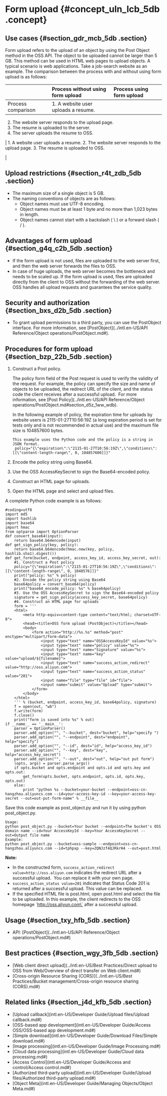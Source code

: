 # Form upload {#concept_uln_lcb_5db .concept}

## Use cases {#section_gdr_mcb_5db .section}

Form upload refers to the upload of an object by using the Post Object method in the OSS API. The object to be uploaded cannot be larger than 5 GB. This method can be used in HTML web pages to upload objects. A typical scenario is web applications. Take a job-search website as an example. The comparison between the process with and without using form upload is as follows:

| |Process without using form upload|Process using form upload|
|:-|:--------------------------------|:------------------------|
|Process comparison| 1.  A website user uploads a resume.
2.  The website server responds to the upload page.
3.  The resume is uploaded to the server.
4.  The server uploads the resume to OSS.

 | 1.  A website user uploads a resume.
2.  The website server responds to the upload page.
3.  The resume is uploaded to OSS.

 |

## Upload restrictions {#section_r4t_zdb_5db .section}

-   The maximum size of a single object is 5 GB.
-   The naming conventions of objects are as follows:
    -   Object names must use UTF-8 encoding.
    -   Object names must be at least 1 byte and no more than 1,023 bytes in length.
    -   Object names cannot start with a backslash \( \\ \) or a forward slash \( / \).

## Advantages of form upload {#section_g4q_c2b_5db .section}

-   If the form upload is not used, files are uploaded to the web server first, and then the web server forwards the files to OSS.
-   In case of huge uploads, the web server becomes the bottleneck and needs to be scaled up. If the form upload is used, files are uploaded directly from the client to OSS without the forwarding of the web server. OSS handles all upload requests and guarantees the service quality.

## Security and authorization {#section_bxs_d2b_5db .section}

-   To grant upload permissions to a third party, you can use the PostObject interface. For more information, see [PostObject](../intl.en-US/API Reference/Object operations/PostObject.md#).


## Procedures for form upload {#section_bzp_22b_5db .section}

1.  Construct a Post policy.

    The policy form field of the Post request is used to verify the validity of the request. For example, the policy can specify the size and name of objects to be uploaded, the redirect URL of the client, and the status code the client receives after a successful upload.  For more information, see [Post Policy](../intl.en-US/API Reference/Object operations/PostObject.md#section_d5z_1ww_wdb).

    In the following example of policy, the expiration time for uploads by website users is 2115-01-27T10:56:19Z \(a long expiration period is set for tests only and is not recommended in actual use\) and the maximum file size is 104857600 bytes.

    ```
    This example uses the Python code and the policy is a string in JSON format.
     policy="{\"expiration\":\"2115-01-27T10:56:19Z\",\"conditions\":[[\"content-length-range\", 0, 104857600]]}"
    ```

2.  Encode the policy string using Base64.
3.  Use the OSS AccessKeySecret to sign the Base64-encoded policy.
4.  Construct an HTML page for uploads.
5.  Open the HTML page and select and upload files.

A complete Python code example is as follows:

```
#coding=utf8
import md5
import hashlib
import base64
import hmac
from optparse import OptionParser
def convert_base64(input):
    return base64.b64encode(input)
def get_sign_policy(key, policy):
    return base64.b64encode(hmac.new(key, policy, hashlib.sha1).digest())
def get_form(bucket, endpoint, access_key_id, access_key_secret, out):
    #1. Construct a Post policy
    policy="{\"expiration\":\"2115-01-27T10:56:19Z\",\"conditions\":[[\"content-length-range\", 0, 1048576]]}"
    print("policy: %s" % policy)
    #2. Encode the policy string using Base64
    base64policy = convert_base64(policy)
    print("base64_encode_policy: %s" % base64policy)
    #3. Use the OSS AccessKeySecret to sign the Base64-encoded policy
    signature = get_sign_policy(access_key_secret, base64policy)
    #4. Construct an HTML page for uploads
    form = '''
    <html>
        <meta http-equiv=content-type content="text/html; charset=UTF-8">
        <head><title>OSS form upload (PostObject)</title></head>
        <body>
            <form action="http://%s.%s" method="post" enctype="multipart/form-data">
                <input type="text" name="OSSAccessKeyId" value="%s">
                <input type="text" name="policy" value="%s">
                <input type="text" name="Signature" value="%s">
                <input type="text" name="key" value="upload/${filename}">
                <input type="text" name="success_action_redirect" value="http://oss.aliyun.com">
                <input type="text" name="success_action_status" value="201">
                <input name="file" type="file" id="file">
                <input name="submit" value="Upload" type="submit">
            </form>
        </body>
    </html>
    ''' % (bucket, endpoint, access_key_id, base64policy, signature)
    f = open(out, "wb")
    f.write(form)
    f.close()
    print("form is saved into %s" % out)
if __name__ == '__main__':
    parser = OptionParser()
    parser.add_option("", "--bucket", dest="bucket", help="specify ")
    parser.add_option("", "--endpoint", dest="endpoint", help="specify")
    parser.add_option("", "--id", dest="id", help="access_key_id")
    parser.add_option("", "--key", dest="key", help="access_key_secret")
    parser.add_option("", "--out", dest="out", help="out put form")
    (opts, args) = parser.parse_args()
    if opts.bucket and opts.endpoint and opts.id and opts.key and opts.out:
        get_form(opts.bucket, opts.endpoint, opts.id, opts.key, opts.out)
    else:
        print "python %s --bucket=your-bucket --endpoint=oss-cn-hangzhou.aliyuncs.com --id=your-access-key-id --key=your-access-key-secret --out=out-put-form-name" % __file__
```

Save this code example as post\_object.py and run it by using python post\_object.py.

```
Usage:
python post_object.py --bucket=Your bucket --endpoint=The bucket's OSS domain name --id=Your AccessKeyId --key=Your AccessKeySecret --out=Output file name
Example:
python post_object.py --bucket=oss-sample --endpoint=oss-cn-hangzhou.aliyuncs.com --id=tphpxp --key=ZQNJzf4QJRkrH4 --out=post.html
```

**Note:** 

-   In the constructed form, `success_action_redirect value=http://oss.aliyun.com` indicates the redirect URL after a successful upload.  You can replace it with your own page.
-   `success_action_status value=201` indicates that Status Code 201 is returned after a successful upload. This value can be replaced.
-   If the specified HTML file is post.html, open post.html and select the file to be uploaded. In this example, the client redirects to the OSS homepage \`http://oss.aliyun.com\` after a successful upload.

## Usage {#section_txy_hfb_5db .section}

-   API: [PostObject](../intl.en-US/API Reference/Object operations/PostObject.md#)

## Best practices {#section_wgy_3fb_5db .section}

-   [Web client direct upload](../intl.en-US/Best Practices/Direct upload to OSS from Web/Overview of direct transfer on Web client.md#)
-   [Cross-origin Resource Sharing \(CORS\)](../intl.en-US/Best Practices/Bucket management/Cross-origin resource sharing (CORS).md#)

## Related links {#section_j4d_kfb_5db .section}

-   [Upload callback](intl.en-US/Developer Guide/Upload files/Upload callback.md#)
-   [OSS-based app development](intl.en-US/Developer Guide/Access OSS/OSS-based app development.md#)
-   [Simple download](intl.en-US/Developer Guide/Download Files/Simple download.md#)
-   [Image processing](intl.en-US/Developer Guide/Image Processing.md#)
-   [Cloud data processing](intl.en-US/Developer Guide/Cloud data processing.md#)
-   [Access Control](intl.en-US/Developer Guide/Access and control/Access control.md#)
-   [Authorized third-party upload](intl.en-US/Developer Guide/Upload files/Authorized third-party upload.md#)
-   [Object Meta](intl.en-US/Developer Guide/Managing Objects/Object Meta.md#)

